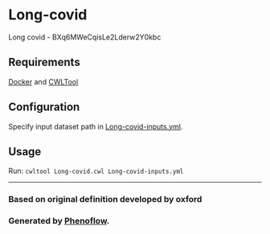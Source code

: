 # Long-covid

Long covid - BXq6MWeCqisLe2Lderw2Y0kbc

## Requirements

[Docker](https://docs.docker.com/install/) and [CWLTool](https://github.com/common-workflow-language/cwltool#install)

## Configuration

Specify input dataset path in [Long-covid-inputs.yml](Long-covid-inputs.yml).

## Usage

Run: `cwltool Long-covid.cwl Long-covid-inputs.yml`

***

### Based on original definition developed by oxford
### Generated by [Phenoflow](https://kclhi.org/phenoflow).
